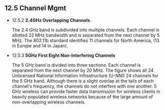 ## 12.5 Channel Mgmt 

- 12.5.2 **2.4GHz Overlapping Channels**

    The 2.4 GHz band is subdivided into multiple channels. Each channel is allotted 22 MHz bandwidth and is separated from the next channel by 5 MHz. The 802.11b standard identifies 11 channels for North America, (13 in Europe and 14 in Japan).

- 12.5.3 **5GHz First Eight Non-Interfering Channels**

    The 5 GHz band is divided into three sections. Each channel is separated from the next channel by 20 MHz. The figure shows all 24 Unlicensed National Information Infrastructure (U-NNI) 24 channels for the 5 GHz band. Although there is a slight overlap at the tails of each channel's frequency, the channels do not interfere with one another. 5 GHz wireless can provide faster data transmission for wireless clients in heavily populated wireless networks because of the large amount of non-overlapping wireless channels.